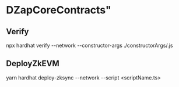 # DZapCoreContracts"

## Verify

npx hardhat verify --network <NETWORK> <CONTRACT> --constructor-args ./constructorArgs/<arguments>.js

## DeployZkEVM

yarn hardhat deploy-zksync --network <NETWORK> --script <scriptName.ts>
